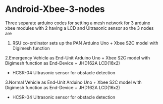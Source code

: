 # Android-Xbee-3-nodes
Three separate arduino codes for setting a mesh network for 3 arduino xbee modules with 2 having a LCD and Ultrasonic sensor
so the 3 nodes are

1. RSU co-ordinator sets up the PAN
Arduino Uno + Xbee S2C model with Digimesh function 

2.Emergency Vehicle as End-Unit
Arduino Uno + Xbee S2C model with Digimesh function as End-Device + JHD162A LCD(16x2)
 + HCSR-04 Ultrasonic sensor for obstacle detection

3.Normal Vehicle as End-Unit
Arduino Uno + Xbee S2C model with Digimesh function as End-Device + JHD162A LCD(16x2)
 + HCSR-04 Ultrasonic sensor for obstacle detection
